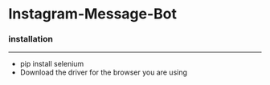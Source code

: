 # Instagram-Message-Bot

### installation
---
- pip install selenium
- Download the driver for the browser you are using 
